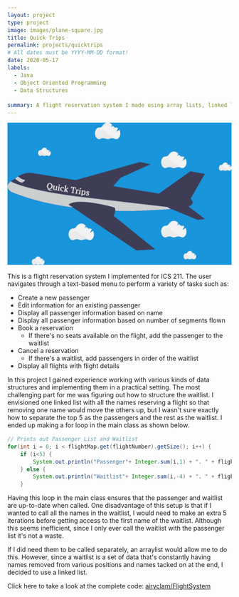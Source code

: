 ```yaml
---
layout: project
type: project
image: images/plane-square.jpg
title: Quick Trips
permalink: projects/quicktrips
# All dates must be YYYY-MM-DD format!
date: 2020-05-17
labels:
  - Java
  - Object Oriented Programming
  - Data Structures
  
summary: A flight reservation system I made using array lists, linked lists, and maps.
---
```


<img class="ui medium right floated rounded image" src="../images/plane.jpg">

This is a flight reservation system I implemented for ICS 211. The user navigates through a text-based menu to perform a variety of tasks such as:
* Create a new passenger
* Edit information for an existing passenger
* Display all passenger information based on name
* Display all passenger information based on number of segments flown
* Book a reservation
    * If there's no seats available on the flight, add the passenger to the waitlist
* Cancel a reservation
    * If there's a waitlist, add passengers in order of the waitlist
* Display all flights with flight details

In this project I gained experience working with various kinds of data structures and implementing them in a practical setting. The most challenging part for me was figuring out how to structure the waitlist. I envisioned one linked list with all the names reserving a flight so that removing one name would move the others up, but I wasn't sure exactly how to separate the top 5 as the passengers and the rest as the waitlist. I ended up making a for loop in the main class as shown below.
```java
// Prints out Passenger List and Waitlist
for(int i = 0; i < flightMap.get(flightNumber).getSize(); i++) { 
    if (i<5) {
        System.out.println("Passenger"+ Integer.sum(i,1) + ". " + flightMap.get(flightNumber).output(i));
    } else {
        System.out.println("Waitlist"+ Integer.sum(i,-4) + ". " + flightMap.get(flightNumber).output(i));
    }
```
Having this loop in the main class ensures that the passenger and waitlist are up-to-date when called. One disadvantage of this setup is that if I wanted to call all the names in the waitlist, I would need to make an extra 5 iterations before getting access to the first name of the waitlist. Although this seems inefficient, since I only ever call the waitlist with the passenger list it's not a waste.

If I did need them to be called separately, an arraylist would allow me to do this. However, since a waitlist is a set of data that's constantly having names removed from various positions and names tacked on at the end, I decided to use a linked list.

Click here to take a look at the complete code: <a href="https://github.com/airyclam/FlightSystem"><i class="large github icon"></i>airyclam/FlightSystem</a>
